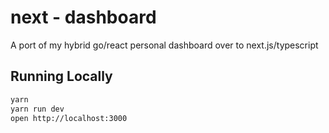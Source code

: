 # next - dashboard

A port of my hybrid go/react personal dashboard over to next.js/typescript

## Running Locally

```bash
yarn
yarn run dev
open http://localhost:3000
```
